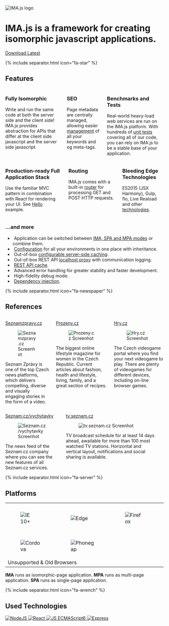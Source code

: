 ---
---

<div class="is-flex column">
  <img class="img" src="{{ '/img/imajs-logo.png?v=' | append: site.github.build_revision | relative_url }}" alt="IMA.js logo">
  <h1 class="title has-text-centered">IMA.js is a framework for creating isomorphic javascript applications.</h1>
  <p class="has-text-centered">
    <a href="https://github.com/seznam/IMA.js-skeleton/archive/master.zip" class="button is-primary">
        <span class="icon">
          <i class="fas fa-download"></i>
        </span>
        <span>Download Latest</span>
    </a>
  </p>
</div>
{% include separator.html icon="fa-star" %}
<h2 class="title has-text-centered">Features</h2>
<div class="columns">
  <div class="column">
    <h3 class="title is-4">Fully Isomorphic</h3>
    <p>
      Write and run the same code at both the server side and the client side! IMA.js provides abstraction for APIs that differ at the client side javascript and the server side javascript.
    </p>
  </div>
  <div class="column">
    <h3 class="title is-4">SEO</h3>
    <p>
      Page metadata are centrally managed, allowing easier <a href="{{ '/doc/meta/meta-meta-manager-impl.html' | relative_url }}">management</a> of all your keywords and og meta-tags.
    </p>
  </div>
  <div class="column">
    <h3 class="title is-4">Benchmarks and Tests</h3>
    <p>
      Real-world heavy-load web services are run on the IMA.js platform. With hundreds of <a href="https://github.com/seznam/IMA.js-core" target="_blank">unit tests</a> covering all of our code, you can rely on IMA.js to be a stable base of your application.
    </p>
  </div>
</div>
<div class="columns">
  <div class="column">
    <h3 class="title is-4">Production-ready Full Application Stack</h3>
    <p>
      Use the familiar MVC pattern in combination with React for rendering your UI. See <a href="https://github.com/seznam/IMA.js-examples/tree/master/hello" target="_blank">Hello</a> example.
    </p>
  </div>
  <div class="column">
    <h3 class="title is-4">Routing</h3>
    <p>
      IMA.js comes with a built-in <a href="{{ '/doc/router/router-abstract-router.html' | relative_url }}">router</a> for processing GET and POST HTTP requests.
    </p>
  </div>
  <div class="column">
    <h3 class="title is-4">Bleeding Edge Technologies</h3>
    <p>
      ES2015 (JSX Harmony), Gulp, flo, Live Reaload and other <a href="#technologies">technologies</a>.
    </p>
  </div>
</div>
<h3 class="title has-text-centered">
  <span>...and more</span>
  <span class="icon">
    <i class="fas fa-caret-down"></i>
  </span>
</h3>
<ul class="has-text-centered">
  <li>
    <i class="fas fa-asterisk has-text-primary"></i>&nbsp;Application can be switched between <a href="https://github.com/seznam/IMA.js-examples/blob/master/hello/environment.js#L42-L52" target="_blank">IMA, SPA and MPA modes</a> or combine them.
  </li>
  <li>
    <i class="fas fa-asterisk has-text-primary"></i>&nbsp;<a href="https://github.com/seznam/IMA.js-examples/blob/master/hello/environment.js" target="_blank">Configuration</a> for all your environments in one place with inheritance.
  </li>
  <li>
    <i class="fas fa-asterisk has-text-primary"></i>&nbsp;Out-of-box <a href="https://github.com/seznam/IMA.js-examples/blob/master/hello/environment.js#L53-L65" target="_blank">configurable server-side caching</a>.
  </li>
  <li><i class="fas fa-asterisk has-text-primary"></i>&nbsp;Out-of-box REST API <a href="https://github.com/seznam/IMA.js-server/blob/master/lib/proxy.js" target="_blank">localhost proxy</a> with communication logging.</li>
  <li><i class="fas fa-asterisk has-text-primary"></i>&nbsp;<a href="https://github.com/seznam/IMA.js-examples/blob/master/hello/config/settings.js#L6-L20" target="_blank">REST API cache</a>.</li>
  <li><i class="fas fa-asterisk has-text-primary"></i>&nbsp;Advanced error handling for greater stability and faster development.</li>
  <li><i class="fas fa-asterisk has-text-primary"></i>&nbsp;High-fidelity debug mode.</li>
  <li><i class="fas fa-asterisk has-text-primary"></i>&nbsp;<a href="{{ '/doc/general/object-container.html' | relative_url }}">Dependency injection</a>.</li>
</ul>
{% include separator.html icon="fa-newspaper" %}
<h2 class="title has-text-centered">References</h2>
<div class="columns">
  <div class="column">
    <div class="card">
      <div class="card-header">
        <p class="card-header-title is-centered">
          <a href="https://www.seznamzpravy.cz" target="_blank">Seznamzpravy.cz</a>
        </p>
      </div>
      <div class="card-image">
        <figure class="image is-16by9">
          <img src="{{ '/img/references/seznamzpravy.png?v=' | append: site.github.build_revision | relative_url }}" alt="Seznamzpravy.cz Screenhot">
        </figure>
      </div>
      <div class="card-content">
        <p>Seznam Zprávy is one of the top Czech news platforms, which delivers compelling, diverse and visually engaging stories in the form of a video.</p>
      </div>
    </div>
  </div>
  <div class="column">
    <div class="card">
      <div class="card-header">
        <p class="card-header-title is-centered">
          <a href="https://www.prozeny.cz" target="_blank">Prozeny.cz</a>
        </p>
      </div>
      <div class="card-image">
        <figure class="image is-16by9">
          <img src="{{ '/img/references/prozeny.png?v=' | append: site.github.build_revision | relative_url }}" alt="Prozeny.cz Screenhot">
        </figure>
      </div>
      <div class="card-content">
        <p>The biggest online lifestyle magazine for women in the Czech Republic. Current articles about fashion, health and lifestyle, living, family, and a great section of recipes.</p>
      </div>
    </div>
  </div>
  <div class="column">
    <div class="card">
      <div class="card-header">
        <p class="card-header-title is-centered">
          <a href="htps://www.hry.cz" target="_blank">Hry.cz</a>
        </p>
      </div>
      <div class="card-image">
        <figure class="image is-16by9">
          <img src="{{ '/img/references/hry.png?v=' | append: site.github.build_revision | relative_url }}" alt="Hry.cz Screenhot">
        </figure>
      </div>
      <div class="card-content">
        <p>The Czech videogame portal where you find your next videogame to play. There are plenty of videogames for different devices, including on-line browser games.</p>
      </div>
    </div>
  </div>
</div>
<div class="columns">
  <div class="column">
    <div class="card">
      <div class="card-header">
        <p class="card-header-title is-centered">
          <a href="https://www.seznam.cz/vychytavky" target="_blank">Seznam.cz/vychytavky</a>
        </p>
      </div>
      <div class="card-image">
        <figure class="image is-16by9">
          <img src="{{ '/img/references/vychytavky.png?v=' | append: site.github.build_revision | relative_url }}" alt="Seznam.cz/vychytavky Screenhot">
        </figure>
      </div>
      <div class="card-content">
        <p>The news feed of the Seznam.cz company where you can see the new features of all Seznam.cz services.</p>
      </div>
    </div>
  </div>
  <div class="column">
    <div class="card">
      <div class="card-header">
        <p class="card-header-title is-centered">
          <a href="https://tv.seznam.cz" target="_blank">tv.seznam.cz</a>
        </p>
      </div>
      <div class="card-image">
        <figure class="image is-16by9">
          <img src="{{ '/img/references/tv.png?v=' | append: site.github.build_revision | relative_url }}" alt="tv.seznam.cz Screenhot">
        </figure>
      </div>
      <div class="card-content">
        <p>TV broadcast schedule for at least 14 days ahead, awailable for more than 100 most watched TV stations. Horizontal and vertical layout, notifications and social sharing is available.</p>
      </div>
    </div>
  </div>
  <div class="column"></div>
</div>
{% include separator.html icon="fa-server" %}
<h2 class="title has-text-centered">Platforms</h2>
<table class="table is-fullwidth">
  <tbody>
    <tr>
      <td>
        <figure class="image is-48x48">
          <img src="{{ '/img/platforms/ie.png?v=' | append: site.github.build_revision | relative_url }}" alt="IE 10+">
        </figure>
      </td>
      <td>
        <figure class="image is-48x48">
          <img src="{{ '/img/platforms/edge.png?v=' | append: site.github.build_revision | relative_url }}" alt="Edge">
        </figure>
      </td>
      <td>
        <figure class="image is-48x48">
          <img src="{{ '/img/platforms/firefox.png?v=' | append: site.github.build_revision | relative_url }}" alt="Firefox">
        </figure>
      </td>
      <td>
        <figure class="image is-48x48">
          <img src="{{ '/img/platforms/chrome.png?v=' | append: site.github.build_revision | relative_url }}" alt="Chrome">
        </figure>
      </td>
      <td>
        <figure class="image is-48x48">
          <img src="{{ '/img/platforms/safari.png?v=' | append: site.github.build_revision | relative_url }}" alt="Safari">
        </figure>
      </td>
      <td>
        <figure class="image is-48x48">
          <img src="{{ '/img/platforms/opera.png?v=' | append: site.github.build_revision | relative_url }}" alt="Opera">
        </figure>
      </td>
      <td>
        <figure class="image is-48x48">
          <img src="{{ '/img/platforms/ios-safari.png?v=' | append: site.github.build_revision | relative_url }}" alt="iOS">
        </figure>
      </td>
      <td>
        <figure class="image is-48x48">
          <img src="{{ '/img/platforms/android-browser.png?v=' | append: site.github.build_revision | relative_url }}" alt="Android Browser">
        </figure>
      </td>
      <td>
        <figure class="image is-48x48">
          <img src="{{ '/img/platforms/android.png?v=' | append: site.github.build_revision | relative_url }}" alt="Chrome for Android">
        </figure>
      </td>
      <td>IMA</td>
    </tr>
    <tr>
      <td>
        <figure class="image is-48x48">
          <img src="{{ '/img/platforms/cordova.png?v=' | append: site.github.build_revision | relative_url }}" alt="Cordova">
        </figure>
      </td>
      <td>
        <figure class="image is-48x48">
          <img src="{{ '/img/platforms/phonegap.png?v=' | append: site.github.build_revision | relative_url }}" alt="Phonegap">
        </figure>
      </td>
      <td colspan="7"></td>
      <td>SPA</td>
    </tr>
    <tr>
      <td colspan="9" class="has-text-weight-bold">Unsupported & Old Browsers</td>
      <td>MPA</td>
    </tr>
  </tbody>
</table>
<p class="has-text-centered">
  <strong>IMA</strong> runs as isomorphic-page application.
  <strong>MPA</strong> runs as multi-page application.
  <strong>SPA</strong> runs as single-page application.
</p>
{% include separator.html icon="fa-wrench" %}
<h2 class="title has-text-centered">Used Technologies</h2>
<div class="is-flex">
  <a href="https://nodejs.org/" title="NodeJS" target="_blank">
    <img src="{{ '/img/technologies/nodejs.png?v=' | append: site.github.build_revision | relative_url }}" alt="NodeJS"/>
  </a>
  <a href="https://facebook.github.io/react/" title="React" target="_blank">
    <img src="{{ '/img/technologies/react.png?v=' | append: site.github.build_revision | relative_url }}" alt="React"/>
  </a>
  <a href="http://es6-features.org/" title="JS ECMAScript6" target="_blank">
    <img src="{{ '/img/technologies/es6.png?v=' | append: site.github.build_revision | relative_url }}" alt="JS ECMAScript6"/>
  </a>
  <a href="http://expressjs.com/" title="Express" target="_blank">
    <img src="{{ '/img/technologies/express.png?v=' | append: site.github.build_revision | relative_url }}" alt="Express"/>
  </a>
</div>
